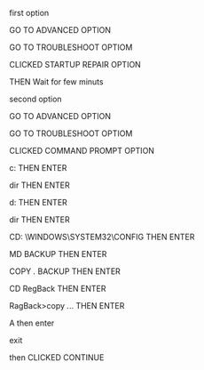 
first option

GO TO ADVANCED OPTION

GO TO TROUBLESHOOT OPTIOM

CLICKED STARTUP REPAIR OPTION

THEN Wait for few minuts





second option

GO TO ADVANCED OPTION

GO TO TROUBLESHOOT OPTIOM

CLICKED COMMAND PROMPT OPTION


c: THEN ENTER

dir THEN ENTER

d: THEN ENTER

dir THEN ENTER

CD: \WINDOWS\SYSTEM32\CONFIG THEN ENTER

MD BACKUP THEN ENTER

COPY *.* BACKUP THEN ENTER

CD RegBack THEN ENTER

RagBack>copy *.*.. THEN ENTER

A then enter

exit

then CLICKED CONTINUE 

